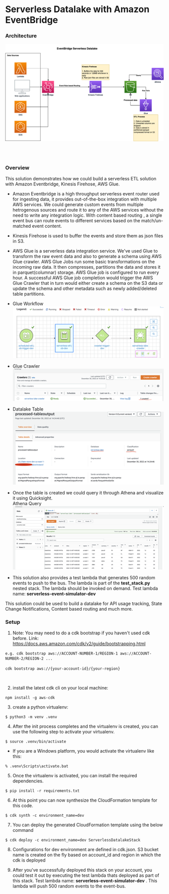 
# Serverless Datalake with Amazon EventBridge

### Architecture
![alt text](/serverless-datalake.drawio.png?raw=true)

<br>
<br>

### Overview
This solution demonstrates how we could build a serverless ETL solution with Amazon Eventbridge, Kinesis Firehose, AWS Glue.

* Amazon Eventbridge is a high throughput serverless event router used for ingesting data, it provides out-of-the-box integration with multiple AWS services. We could generate custom events from multiple hetrogenous sources and route it to any of the AWS services without the need to write any integration logic. With content based routing , a single event bus can route events to different services based on the match/un-matched event content.

* Kinesis Firehose is used to buffer the events and store them as json files in S3.

* AWS Glue is a serverless data integration service. We've used Glue to transform the raw event data and also to generate a 
schema using AWS Glue crawler. AWS Glue Jobs run some basic transformations on the incoming raw data. It then compresses, partitions the data and stores it in parquet(columnar) storage. AWS Glue job is configured to run every hour. A successful AWS Glue job completion would trigger the AWS Glue Crawler that in turn would either create a schema on the S3 data or update the schema and other metadata such as newly added/deleted table partitions.

* Glue Workflow
![alt text](/glue-workflow.png?raw=true)

* Glue Crawler
![alt text](/glue-crawler.png?raw=true)

* Datalake Table
![alt text](/glue-table.png?raw=true)

* Once the table is created we could query it through Athena and visualize it using Quicksight. <br>
Athena Query
![alt text](/athena_query.png?raw=true)

* This solution also provides a test lambda that generates 500 random events to push to the bus. The lambda is part of the **test_stack.py** nested stack. The lambda should be invoked on demand.
Test lambda name: **serverless-event-simulator-dev**



This solution could be used to build a datalake for API usage tracking, State Change Notifications, Content based routing and much more.


### Setup

1.  Note: You may need to do a cdk bootstrap if you haven't used cdk before. Link: https://docs.aws.amazon.com/cdk/v2/guide/bootstrapping.html

```
e.g. cdk bootstrap aws://ACCOUNT-NUMBER-1/REGION-1 aws://ACCOUNT-NUMBER-2/REGION-2 ...

cdk bootstrap aws://{your-account-id}/{your-region}
```
<br>

2. install the latest cdk cli on your local machine:
```
npm install -g aws-cdk 
```

3. create a python virtualenv:
```
$ python3 -m venv .venv
```

4. After the init process completes and the virtualenv is created, you can use the following
step to activate your virtualenv.

```
$ source .venv/bin/activate
```

*  If you are a Windows platform, you would activate the virtualenv like this:

```
% .venv\Scripts\activate.bat
```

5. Once the virtualenv is activated, you can install the required dependencies.

```
$ pip install -r requirements.txt
```

6. At this point you can now synthesize the CloudFormation template for this code.

```
$ cdk synth -c environment_name=dev
```

7. You can deploy the generated CloudFormation template using the below command
```
$ cdk deploy -c environment_name=dev ServerlessDatalakeStack
```

8. Configurations for dev environment are defined in cdk.json. S3 bucket name is created on the fly based on account_id and region in which the cdk is deployed

9. After you've successfully deployed this stack on your account, you could test it out by executing the test lambda thats deployed as part of this stack.
Test lambda name: **serverless-event-simulator-dev** . This lambda will push 500 random events to the event-bus.